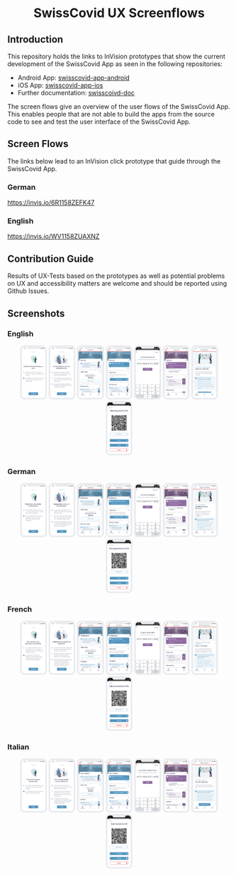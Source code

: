 <h1 align="center">SwissCovid UX Screenflows</h1>

## Introduction
This repository holds the links to InVision prototypes that show the current development of the SwissCovid App as seen in the following repositories:
* Android App: [swisscovid-app-android](https://github.com/SwissCovid/swisscovid-app-android)
* iOS App: [swisscovid-app-ios](https://github.com/SwissCovid/swisscovid-app-ios)
* Further documentation: [swisscoivd-doc](https://github.com/SwissCovid/swisscovid-doc)

The screen flows give an overview of the user flows of the SwissCovid App. This enables people that are not able to build the apps from the source code to see and test the user interface of the SwissCovid App.

## Screen Flows
The links below lead to an InVision click prototype that guide through the SwissCovid App.
### German
https://invis.io/6R1158ZEFK47

### English
https://invis.io/WV1158ZUAXNZ

## Contribution Guide
Results of UX-Tests based on the prototypes as well as potential problems on UX and accessibility matters are welcome and should be reported using Github Issues.

## Screenshots

### English
<p align="center">
<img src="screenshots/EN/01-check-in-light-en@2x.png" width="12%">
<img src="screenshots/EN/02-bluetooth-light-en@2x.png" width="12%">
<img src="screenshots/EN/03-homescreen-light-en@2x.png" width="12%">
<img src="screenshots/EN/04-homescreen-meldung-light-en@2x.png" width="12%">
<img src="screenshots/EN/05-covidcode-light-en@2x.png" width="12%">
<img src="screenshots/EN/06-positiv-light-en@2x.png" width="12%">
<img src="screenshots/EN/07-offer-check-in-light-en@2x.png" width="12%">
<img src="screenshots/EN/08-qr-code-light-en@2x.png" width="12%">
</p>

### German
<p align="center">
<img src="screenshots/DE/01-check-in-light-de@2x.png" width="12%">
<img src="screenshots/DE/02-bluetooth-light-de@2x.png" width="12%">
<img src="screenshots/DE/03-homescreen-light-de@2x.png" width="12%">
<img src="screenshots/DE/04-homescreen-meldung-light-de@2x.png" width="12%">
<img src="screenshots/DE/05-covidcode-light-de@2x.png" width="12%">
<img src="screenshots/DE/06-positiv-light-de@2x.png" width="12%">
<img src="screenshots/DE/07-offer-check-in-light-de@2x.png" width="12%">
<img src="screenshots/DE/08-qr-code-light-de@2x.png" width="12%">
</p>

### French
<p align="center">
<img src="screenshots/FR/01-check-in-light-fr@2x.png" width="12%">
<img src="screenshots/FR/02-bluetooth-light-fr@2x.png" width="12%">
<img src="screenshots/FR/03-homescreen-light-fr@2x.png" width="12%">
<img src="screenshots/FR/04-homescreen-meldung-light-fr@2x.png" width="12%">
<img src="screenshots/FR/05-covidcode-light-fr@2x.png" width="12%">
<img src="screenshots/FR/06-positiv-light-fr@2x.png" width="12%">
<img src="screenshots/FR/07-offer-check-in-light-fr@2x.png" width="12%">
<img src="screenshots/FR/08-qr-code-light-fr@2x.png" width="12%">
</p>

### Italian
<p align="center">
<img src="screenshots/IT/01-check-in-light-it@2x.png" width="12%">
<img src="screenshots/IT/02-bluetooth-light-it@2x.png" width="12%">
<img src="screenshots/IT/03-homescreen-light-it@2x.png" width="12%">
<img src="screenshots/IT/04-homescreen-meldung-light-it@2x.png" width="12%">
<img src="screenshots/IT/05-covidcode-light-it@2x.png" width="12%">
<img src="screenshots/IT/06-positiv-light-it@2x.png" width="12%">
<img src="screenshots/IT/07-offer-check-in-light-it@2x.png" width="12%">
<img src="screenshots/IT/08-qr-code-light-it@2x.png" width="12%">
</p>
